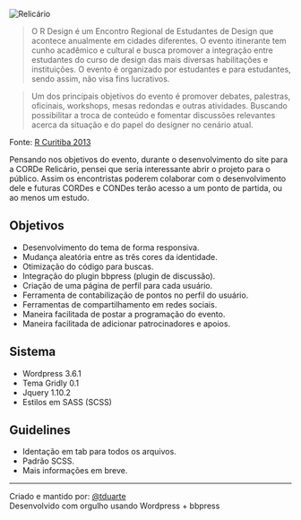 ![Relicário](https://raw.github.com/tduarte/relicario/master/content/themes/relicario/images/logo.png "Relicário")  
>O R Design é um Encontro Regional de Estudantes de Design que acontece anualmente em cidades diferentes. O evento itinerante tem cunho acadêmico e cultural e busca promover a integração entre estudantes do curso de design das mais diversas habilitações e instituições. O evento é organizado por estudantes e para estudantes, sendo assim, não visa fins lucrativos.

>Um dos principais objetivos do evento é promover debates, palestras, oficinais, workshops, mesas redondas e outras atividades. Buscando possibilitar a troca de conteúdo e fomentar discussões relevantes acerca da situação e do papel do designer no cenário atual.

Fonte: [R Curitiba 2013](http://rcuritiba.com.br/)  

Pensando nos objetivos do evento, durante o desenvolvimento do site para a CORDe Relicário, pensei que seria interessante abrir o projeto para o público. Assim os encontristas poderem colaborar com o desenvolvimento dele e futuras CORDes e CONDes terão acesso a um ponto de partida, ou ao menos um estudo.  

## Objetivos ##
* Desenvolvimento do tema de forma responsiva.
* Mudança aleatória entre as três cores da identidade.
* Otimização do código para buscas.
* Integração do plugin bbpress (plugin de discussão).
* Criação de uma página de perfil para cada usuário.
* Ferramenta de contabilização de pontos no perfil do usuário.
* Ferramentas de compartilhamento em redes sociais.
* Maneira facilitada de postar a programação do evento.
* Maneira facilitada de adicionar patrocinadores e apoios.

## Sistema ##
* Wordpress 3.6.1
* Tema Gridly 0.1
* Jquery 1.10.2
* Estilos em SASS (SCSS)

## Guidelines ##

* Identação em tab para todos os arquivos.
* Padrão SCSS.
* Mais informações em breve.
 
*****

Criado e mantido por: [@tduarte](http://www.thiago.in/)  
Desenvolvido com orgulho usando Wordpress + bbpress